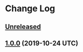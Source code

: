 # Change Log

## [Unreleased]

[Unreleased]: https://github.com/sounisi5011/metalsmith-dart-sass/compare/HEAD...v1.0.0

## [1.0.0] (2019-10-24 UTC)

[1.0.0]: https://github.com/sounisi5011/metalsmith-dart-sass/compare/v1.0.0...v0.0.0
